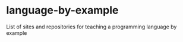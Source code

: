 # language-by-example
List of sites and repositories for teaching a programming language by example

